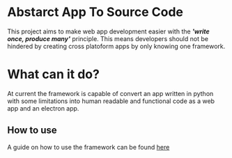 # Abstarct App To Source Code
This project aims to make web app development easier with the ***'write once, produce many'*** principle. This means developers should not be hindered by creating cross platoform apps by only knowing one framework.

# What can it do?
At current the framework is capable of convert an app written in python with some limitations into human readable and functional code as a web app and an electron app.

## How to use
A guide on how to use the framework can be found <a href="./METHODS.md">here</a>